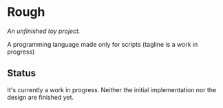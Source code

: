 # Rough

*An unfinished toy project.*

A programming language made only for scripts (tagline is a work in progress)

## Status

It's currently a work in progress. Neither the initial implementation nor the design are finished yet.

